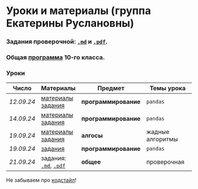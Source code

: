 # Уроки и материалы (группа Екатерины Руслановны)
### Задания проверочной: [`.md`](https://github.com/KatiaKozlova/files/blob/main/57-10/test/tasks.md) и [`.pdf`](https://github.com/KatiaKozlova/files/blob/main/57-10/test/tasks.pdf).
### Общая [программа](https://github.com/KatiaKozlova/files/blob/main/57-10/program.md) 10-го класса.
### Уроки

| **Число**  | **Материалы** | **Предмет** | **Темы урока** |
|----------|-------------|--------------|--------------|
| _12.09.24_ | [материалы](https://github.com/KatiaKozlova/files/blob/main/57-10/pandas/12.09.2024.ipynb)<br>[задания](https://github.com/KatiaKozlova/files/blob/main/57-10/pandas/12.09.2024_ex.ipynb) | **программирование** | `pandas` |
| _14.09.24_ | [материалы](https://github.com/KatiaKozlova/files/blob/main/57-10/pandas/14.09.2024.ipynb)<br>[задания](https://github.com/KatiaKozlova/files/blob/main/57-10/pandas/14.09.2024_ex.ipynb) | **программирование** | `pandas` |
| _19.09.24_ | [материалы](https://education.yandex.ru/handbook/algorithms/article/zadacha-specii)<br>[задания](https://new.contest.yandex.ru/48626) | **алгосы** | жадные алгоритмы |
| _19.09.24_ | [задания](https://github.com/KatiaKozlova/files/blob/main/57-10/pandas/19.09.2024_ex.ipynb) | **программирование** | `pandas` |
| _21.09.24_ | задания:<br>[`.md`](https://github.com/KatiaKozlova/files/blob/main/57-10/test/tasks.md), [`.pdf`](https://github.com/KatiaKozlova/files/blob/main/57-10/test/tasks.pdf) | **общее** | проверочная |

Не забываем про [кодстайл](https://github.com/KatiaKozlova/files/blob/main/57-10/codestyle.md)!
